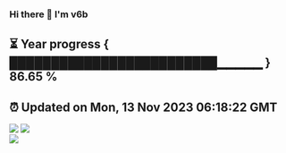 ### Hi there 👋  I'm v6b  
⏳ Year progress { █████████████████████████▁▁▁▁▁ } 86.65 %
---
⏰ Updated on Mon, 13 Nov 2023 06:18:22 GMT
---
![](https://github-readme-stats.vercel.app/api?username=v6b&bg_color=30,e96443,904e95&title_color=fff&text_color=fff&layout=compact)
![](https://github-readme-stats.vercel.app/api/top-langs/?username=v6b&layout=compact&bg_color=30,e96443,904e95&title_color=fff&text_color=fff)  
![](https://gcore.jsdelivr.net/gh/v6b/v6b@main/assets/github-contribution-grid-snake.svg)

